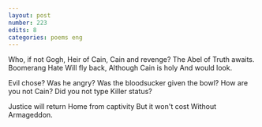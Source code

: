 ```yaml
---
layout: post
number: 223
edits: 8
categories: poems eng
---
```


Who, if not Gogh, 
Heir of Cain,
Cain and revenge?
The Abel of Truth awaits.
Boomerang Hate
Will fly back,
Although Cain is holy
And would look.

Evil chose?
Was he angry?
Was the bloodsucker given the bowl?
How are you not Cain?
Did you not type
Killer status?

Justice will return
Home from captivity
But it won't cost 
Without Armageddon.
